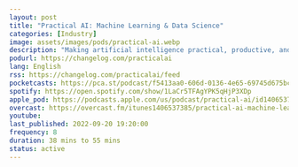 ```yaml
---
layout: post
title: "Practical AI: Machine Learning & Data Science"
categories: [Industry]
image: assets/images/pods/practical-ai.webp
description: "Making artificial intelligence practical, productive, and accessible to everyone. Practical AI is a show in which technology professionals, business people, students, enthusiasts, and expert guests engage in lively discussions about Artificial Intelligence and related topics (Machine Learning, Deep Learning, Neural Networks, etc). The focus is on productive implementations and real-world scenarios that are accessible to everyone. If you want to keep up with the latest advances in AI, while keeping one foot in the real world, then this is the show for you!"
podurl: https://changelog.com/practicalai
lang: English
rss: https://changelog.com/practicalai/feed
pocketcasts: https://pca.st/podcast/f5413aa0-606d-0136-4e65-69745d675bc7
spotify: https://open.spotify.com/show/1LaCr5TFAgYPK5qHjP3XDp
apple_pod: https://podcasts.apple.com/us/podcast/practical-ai/id1406537385
overcast: https://overcast.fm/itunes1406537385/practical-ai-machine-learning-data-science
youtube:
last_published: 2022-09-20 19:20:00
frequency: 8
duration: 38 mins to 55 mins
status: active
---
```

